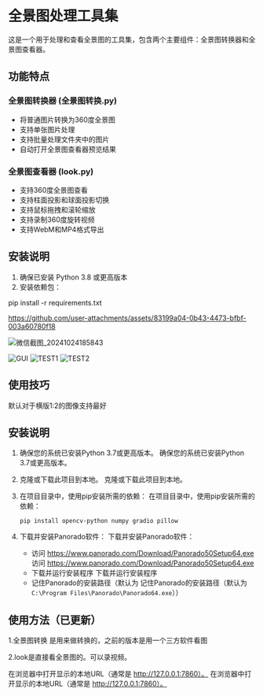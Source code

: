 # 全景图处理工具集

这是一个用于处理和查看全景图的工具集，包含两个主要组件：全景图转换器和全景图查看器。

## 功能特点

### 全景图转换器 (全景图转换.py)
- 将普通图片转换为360度全景图
- 支持单张图片处理
- 支持批量处理文件夹中的图片
- 自动打开全景图查看器预览结果

### 全景图查看器 (look.py)
- 支持360度全景图查看
- 支持柱面投影和球面投影切换
- 支持鼠标拖拽和滚轮缩放
- 支持录制360度旋转视频
- 支持WebM和MP4格式导出

## 安装说明

1. 确保已安装 Python 3.8 或更高版本
2. 安装依赖包：


pip install -r requirements.txt


https://github.com/user-attachments/assets/83199a04-0b43-4473-bfbf-003a60780f18

![微信截图_20241024185843](https://github.com/user-attachments/assets/21792a78-8535-481c-845c-ce0841a7d463)

![GUI](https://github.com/user-attachments/assets/87ac9109-1064-4cbc-8af1-5431d7ae0e9b)
![TEST1](https://github.com/user-attachments/assets/b1826c50-7e9d-4871-817a-cff3d0edc601)
![TEST2](https://github.com/user-attachments/assets/8b510822-08aa-44bd-b241-26fe542a1b8d)

## 使用技巧

默认对于横版1:2的图像支持最好

## 安装说明

1. 确保您的系统已安装Python 3.7或更高版本。 确保您的系统已安装Python 3.7或更高版本。

2. 克隆或下载此项目到本地。 克隆或下载此项目到本地。

3. 在项目目录中，使用pip安装所需的依赖： 在项目目录中，使用pip安装所需的依赖：

   ```
   pip install opencv-python numpy gradio pillow
   ```

4. 下载并安装Panorado软件： 下载并安装Panorado软件：
   - 访问 https://www.panorado.com/Download/Panorado50Setup64.exe 访问 https://www.panorado.com/Download/Panorado50Setup64.exe
   - 下载并运行安装程序 下载并运行安装程序
   - 记住Panorado的安装路径（默认为  记住Panorado的安装路径（默认为 `C:\Program Files\Panorado\Panorado64.exe`））

## 使用方法（已更新）

1.全景图转换 是用来做转换的，之前的版本是用一个三方软件看图

2.look是直接看全景图的。可以录视频。
 
在浏览器中打开显示的本地URL（通常是 http://127.0.0.1:7860）。 在浏览器中打开显示的本地URL（通常是 http://127.0.0.1:7860）。


